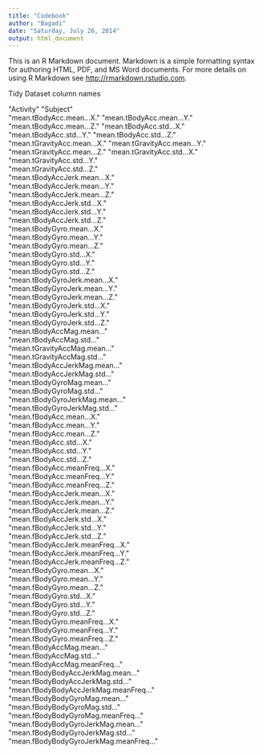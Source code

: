 ```yaml
---
title: "Codebook"
author: "Bagadi"
date: "Saturday, July 26, 2014"
output: html_document
---
```


This is an R Markdown document. Markdown is a simple formatting syntax for authoring HTML, PDF, and MS Word documents. For more details on using R Markdown see <http://rmarkdown.rstudio.com>.

Tidy Dataset column names

"Activity"
"Subject"                             
"mean.tBodyAcc.mean...X." 
"mean.tBodyAcc.mean...Y."              
"mean.tBodyAcc.mean...Z."
"mean.tBodyAcc.std...X."               
"mean.tBodyAcc.std...Y." 
"mean.tBodyAcc.std...Z."               
"mean.tGravityAcc.mean...X."
"mean.tGravityAcc.mean...Y."           
"mean.tGravityAcc.mean...Z." 
"mean.tGravityAcc.std...X."       
"mean.tGravityAcc.std...Y."             
"mean.tGravityAcc.std...Z."            
"mean.tBodyAccJerk.mean...X."           
"mean.tBodyAccJerk.mean...Y."          
"mean.tBodyAccJerk.mean...Z."           
"mean.tBodyAccJerk.std...X."           
"mean.tBodyAccJerk.std...Y."            
"mean.tBodyAccJerk.std...Z."           
"mean.tBodyGyro.mean...X."              
"mean.tBodyGyro.mean...Y."             
"mean.tBodyGyro.mean...Z."              
"mean.tBodyGyro.std...X."              
"mean.tBodyGyro.std...Y."               
"mean.tBodyGyro.std...Z."              
"mean.tBodyGyroJerk.mean...X."          
"mean.tBodyGyroJerk.mean...Y."         
"mean.tBodyGyroJerk.mean...Z."          
"mean.tBodyGyroJerk.std...X."          
"mean.tBodyGyroJerk.std...Y."           
"mean.tBodyGyroJerk.std...Z."          
"mean.tBodyAccMag.mean..."              
"mean.tBodyAccMag.std..."              
"mean.tGravityAccMag.mean..."           
"mean.tGravityAccMag.std..."           
"mean.tBodyAccJerkMag.mean..."          
"mean.tBodyAccJerkMag.std..."          
"mean.tBodyGyroMag.mean..."             
"mean.tBodyGyroMag.std..."             
"mean.tBodyGyroJerkMag.mean..."         
"mean.tBodyGyroJerkMag.std..."         
"mean.fBodyAcc.mean...X."               
"mean.fBodyAcc.mean...Y."              
"mean.fBodyAcc.mean...Z."               
"mean.fBodyAcc.std...X."               
"mean.fBodyAcc.std...Y."                
"mean.fBodyAcc.std...Z."               
"mean.fBodyAcc.meanFreq...X."           
"mean.fBodyAcc.meanFreq...Y."          
"mean.fBodyAcc.meanFreq...Z."           
"mean.fBodyAccJerk.mean...X."          
"mean.fBodyAccJerk.mean...Y."           
"mean.fBodyAccJerk.mean...Z."          
"mean.fBodyAccJerk.std...X."            
"mean.fBodyAccJerk.std...Y."           
"mean.fBodyAccJerk.std...Z."            
"mean.fBodyAccJerk.meanFreq...X."      
"mean.fBodyAccJerk.meanFreq...Y."       
"mean.fBodyAccJerk.meanFreq...Z."      
"mean.fBodyGyro.mean...X."              
"mean.fBodyGyro.mean...Y."             
"mean.fBodyGyro.mean...Z."              
"mean.fBodyGyro.std...X."              
"mean.fBodyGyro.std...Y."               
"mean.fBodyGyro.std...Z."              
"mean.fBodyGyro.meanFreq...X."          
"mean.fBodyGyro.meanFreq...Y."         
"mean.fBodyGyro.meanFreq...Z."          
"mean.fBodyAccMag.mean..."             
"mean.fBodyAccMag.std..."               
"mean.fBodyAccMag.meanFreq..."         
"mean.fBodyBodyAccJerkMag.mean..."      
"mean.fBodyBodyAccJerkMag.std..."      
"mean.fBodyBodyAccJerkMag.meanFreq..."  
"mean.fBodyBodyGyroMag.mean..."        
"mean.fBodyBodyGyroMag.std..."          
"mean.fBodyBodyGyroMag.meanFreq..."    
"mean.fBodyBodyGyroJerkMag.mean..."     
"mean.fBodyBodyGyroJerkMag.std..."     
"mean.fBodyBodyGyroJerkMag.meanFreq..."
